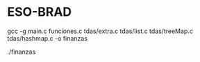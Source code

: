 # ESO-BRAD
gcc -g main.c funciones.c tdas/extra.c tdas/list.c tdas/treeMap.c tdas/hashmap.c -o finanzas

./finanzas